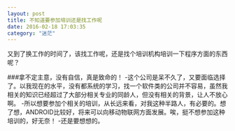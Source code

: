 ```yaml
---
layout: post
title: 不知道要参加培训还是找工作呢
date: 2016-02-18 17:03:35
category: "迷茫"
---
```


又到了换工作的时间了，该找工作呢，还是找个培训机构培训一下程序方面的东西呢？

###拿不定主意，没有自信，真是致命的！
-这个公司是呆不久了，又要面临选择了。以我现在的水平，没有都系统的学习，找一个软件类的公司并不容易，虽然我相关的知识已经超过了大部分相关专业的同龄人，但没有相关的背景，让人不放心啊。
-所以想要参加个相关的培训，从长远来看，对我这种半路人，有必要的。想了想，ANDROID比较好，将来可以向移动物联网方面发展。唉，挺不想参加这种培训的，好无奈！
-还是要想想的。
